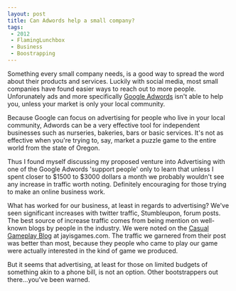 ```yaml
---
layout: post
title: Can Adwords help a small company?
tags: 
 - 2012
 - FlamingLunchbox
 - Business
 - Boostrapping
---
```


Something every small company needs, is a good way to spread the word about their products and services.  Luckily with social media, most small companies have found easier ways to reach out to more people.  Unforunately ads and more specifically [Google Adwords](https://accounts.google.com/ServiceLogin?service=adwords&hl=en_US&ltmpl=jfk&passive=true&ifr=false&alwf=true&continue=https://adwords.google.com/um/gaiaauth?apt%3DNone%26ltmpl%3Djfk&sacu=1&sarp=1&sourceid=AWO&subid) isn't able to help you, unless your market is only your local community.

Because Google can focus on advertising for people who live in your local community, Adwords can be a very effective tool for independent businesses such as nurseries, bakeries, bars or basic services.  It's not as effective when you're trying to, say, market a puzzle game to the entire world from the state of Oregon.

Thus I found myself discussing my proposed venture into Advertising with one of the Google Adwords 'support people' only to learn that unless I spent closer to $1500 to $3000 dollars a month we probably wouldn't see any increase in traffic worth noting.  Definitely encouraging for those trying to make an online business work.

What has worked for our business, at least in regards to advertising?  We've seen significant increases with twitter traffic, Stumbleupon, forum posts.  The best source of increase traffic comes from being mention on well-known blogs by people in the industry.  We were noted on the [Casual Gameplay Blog](http://jayisgames.com/archives/2011/07/curvy.php) at jayisgames.com.  The traffic we garnered from their post was better than most, because they people who came to play our game were actually interested in the kind of game we produced.

But it seems that advertising, at least for those on limited budgets of something akin to a phone bill, is not an option.  Other bootstrappers out there...you've been warned.  

